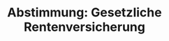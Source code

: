 ---
abstimmung:
  abstimmung: 1
  bundestagssitzung: 61
  legislaturperiode: 19
categories:
- Todo
data:
- title: Abstimmungsergebnis 20181108_1-data.pdf
  url: /res/2021-btw/abstimmungsergebnisse/20181108_1-data.pdf
- title: Abstimmungsergebnis 20181108_1_xls-data.xls
  url: /res/2021-btw/abstimmungsergebnisse/20181108_1_xls-data.xls
- title: Abstimmungsergebnis 20181108_1_xls-datacsv
  url: /res/2021-btw/abstimmungsergebnisse/csv/20181108_1_xls-datacsv
ergebnis:
  afd:
    enthaltung: 0
    gesamt: 92
    ja: 0
    nein: 84
    nichtabgegeben: 8
    ungueltig: 0
  bü90/gr:
    enthaltung: 0
    gesamt: 67
    ja: 1
    nein: 61
    nichtabgegeben: 5
    ungueltig: 0
  cdu/csu:
    enthaltung: 1
    gesamt: 246
    ja: 216
    nein: 3
    nichtabgegeben: 26
    ungueltig: 0
  die linke.:
    enthaltung: 59
    gesamt: 69
    ja: 0
    nein: 0
    nichtabgegeben: 10
    ungueltig: 0
  fdp:
    enthaltung: 0
    gesamt: 80
    ja: 0
    nein: 72
    nichtabgegeben: 8
    ungueltig: 0
  file: 20181108_1_xls-data.xls
  fraktionslos:
    enthaltung: 0
    gesamt: 2
    ja: 0
    nein: 2
    nichtabgegeben: 0
    ungueltig: 0
  spd:
    enthaltung: 0
    gesamt: 153
    ja: 145
    nein: 0
    nichtabgegeben: 8
    ungueltig: 0
layout: abstimmung
links:
- title: Link zu bundestag.de
  url: https://www.bundestag.de/parlament/plenum/abstimmung/abstimmung?id=549
preview: 'Deutscher Bundestag


  61. Sitzung des Deutschen Bundestages

  am Donnerstag, 8. November 2018


  Endgültiges Ergebnis der Namentlichen Abstimmung Nr. 1


  Gesetzentwurf der Bundesregierung

  Entwurf eines Gesetzes über Leistungsverbesserungen und Stabilisierung in der

  gesetzlichen Rentenversicherung (RV-Leistungsverbesserungs- und -Stabilisierungsgesetz)

  Drs. 19/4668, 19/5412 und 19/5586'
tags:
- Todo
title: 'Abstimmung: Gesetzliche Rentenversicherung'
---